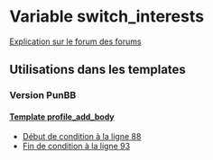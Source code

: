 # Variable switch_interests
[Explication sur le forum des forums](http://forum.forumactif.com/t294113-listing-des-variables#switch_interests)
## Utilisations dans les templates
### Version PunBB
#### [Template profile_add_body](punbb/profile_add_body.md)
* [Début de condition à la ligne 88](../punbb/profile_add_body.tpl#L88)
* [Fin de condition à la ligne 93](../punbb/profile_add_body.tpl#L93)